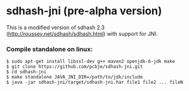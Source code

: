 sdhash-jni (pre-alpha version)
==========

This is a modified version of sdhash 2.3 (http://roussev.net/sdhash/sdhash.html) with support for JNI.

### Compile standalone on linux:

<pre><code>$ sudo apt-get install libssl-dev g++ maven2 openjdk-6-jdk make
$ git clone https://github.com/pcbje/sdhash-jni.git
$ cd sdhash-jni
$ make standalone JAVA_JNI_DIR=/path/to/jdk/include
$ java -jar sdhash-jni/target/sdhash-jni.har file1 file2 ... fileN</code></pre>
